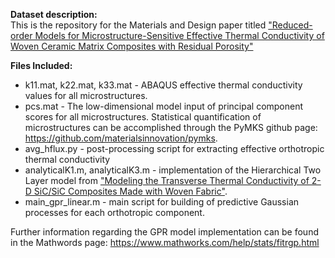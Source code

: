 **Dataset description:**  
This is the repository for the Materials and Design paper titled ["Reduced-order Models for Microstructure-Sensitive Effective Thermal Conductivity of Woven Ceramic Matrix Composites with Residual Porosity"](https://www.sciencedirect.com/science/article/pii/S0263822321008618)

**Files Included:**
* k11.mat, k22.mat, k33.mat - ABAQUS effective thermal conductivity values for all microstructures.
* pcs.mat - The low-dimensional model input of principal component scores for all microstructures. Statistical quantification of microstructures can be accomplished through the PyMKS github page: https://github.com/materialsinnovation/pymks. 
* avg_hflux.py - post-processing script for extracting effective orthotropic thermal conductivity
* analyticalK1.m, analyticalK3.m - implementation of the Hierarchical Two Layer model from ["Modeling the Transverse Thermal Conductivity of 2-D SiC/SiC Composites Made with Woven Fabric"](https://www.tandfonline.com/doi/abs/10.13182/FST04-A533).
* main_gpr_linear.m - main script for building of predictive Gaussian processes for each orthotropic component.

Further information regarding the GPR model implementation can be found in the Mathwords page: https://www.mathworks.com/help/stats/fitrgp.html
